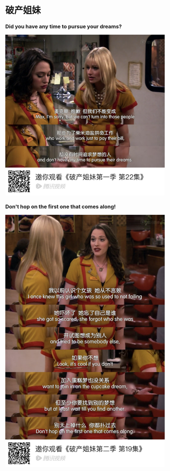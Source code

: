 # 破产姐妹

### Did you have any time to pursue your dreams?

![Did you have any time to pursue your dreams](./images/pursueDream.png)

### Don't hop on the first one that comes along!
![Don't hop on the first one that comes along](./images/DontBeatYourselfUp.png)

